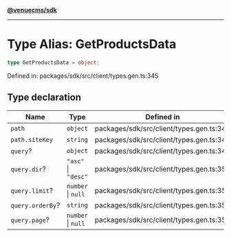 [**@venuecms/sdk**](../Index.md)

***

# Type Alias: GetProductsData

```ts
type GetProductsData = object;
```

Defined in: packages/sdk/src/client/types.gen.ts:345

## Type declaration

| Name | Type | Defined in |
| ------ | ------ | ------ |
| <a id="path"></a> `path` | `object` | packages/sdk/src/client/types.gen.ts:346 |
| `path.siteKey` | `string` | packages/sdk/src/client/types.gen.ts:347 |
| <a id="query"></a> `query`? | `object` | packages/sdk/src/client/types.gen.ts:349 |
| `query.dir`? | `"asc"` \| `"desc"` | packages/sdk/src/client/types.gen.ts:350 |
| `query.limit`? | `number` \| `null` | packages/sdk/src/client/types.gen.ts:351 |
| `query.orderBy`? | `string` | packages/sdk/src/client/types.gen.ts:352 |
| `query.page`? | `number` \| `null` | packages/sdk/src/client/types.gen.ts:353 |
